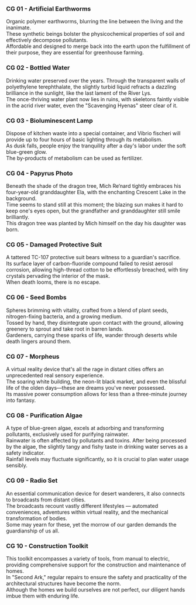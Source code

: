 ### CG 01 - Artificial Earthworms
Organic polymer earthworms, blurring the line between the living and the inanimate. <br>
These synthetic beings bolster the physicochemical properties of soil and effectively decompose pollutants. <br>
Affordable and designed to merge back into the earth upon the fulfillment of their purpose, they are essential for greenhouse farming.

### CG 02 - Bottled Water
Drinking water preserved over the years. Through the transparent walls of polyethylene terephthalate, the slightly turbid liquid refracts a dazzling brilliance in the sunlight, like the last lament of the River Lys. <br> 
The once-thriving water plant now lies in ruins, with skeletons faintly visible in the acrid river water, even the "Scavenging Hyenas" steer clear of it.

### CG 03 - Bioluminescent Lamp
Dispose of kitchen waste into a special container, and Vibrio fischeri will provide up to four hours of basic lighting through its metabolism. <br>
As dusk falls, people enjoy the tranquility after a day's labor under the soft blue-green glow. <br>
The by-products of metabolism can be used as fertilizer.

### CG 04 - Papyrus Photo
Beneath the shade of the dragon tree, Mich Re‘nard tightly embraces his four-year-old granddaughter Ela, with the enchanting Crescent Lake in the background. <br>
Time seems to stand still at this moment; the blazing sun makes it hard to keep one's eyes open, but the grandfather and granddaughter still smile brilliantly. <br>
This dragon tree was planted by Mich himself on the day his daughter was born.

### CG 05 - Damaged Protective Suit
A tattered TC-107 protective suit bears witness to a guardian's sacrifice. <br>
Its surface layer of carbon-fluoride compound failed to resist aerosol corrosion, allowing high-thread cotton to be effortlessly breached, with tiny crystals pervading the interior of the mask. <br>
When death looms, there is no escape.

### CG 06 - Seed Bombs
Spheres brimming with vitality, crafted from a blend of plant seeds, nitrogen-fixing bacteria, and a growing medium. <br>
Tossed by hand, they disintegrate upon contact with the ground, allowing greenery to sprout and take root in barren lands. <br>
Gardeners, carrying these sparks of life, wander through deserts while death lingers around them.

### CG 07 - Morpheus
A virtual reality device that's all the rage in distant cities offers an unprecedented real sensory experience. <br>
The soaring white building, the neon-lit black market, and even the blissful life of the olden days—these are dreams you've never possessed. <br>
Its massive power consumption allows for less than a three-minute journey into fantasy.

### CG 08 - Purification Algae
A type of blue-green algae, excels at adsorbing and transforming pollutants, exclusively used for purifying rainwater. <br>
Rainwater is often affected by pollutants and toxins. After being processed by the algae, the slightly tangy and fishy taste in drinking water serves as a safety indicator. <br>
Rainfall levels may fluctuate significantly, so it is crucial to plan water usage sensibly.

### CG 09 - Radio Set
An essential communication device for desert wanderers, it also connects to broadcasts from distant cities. <br>
The broadcasts recount vastly different lifestyles  — automated conveniences, adventures within virtual reality, and the mechanical transformation of bodies. <br>
Some may yearn for these, yet the morrow of our garden demands the guardianship of us all.

### CG 10 - Construction Toolkit
This toolkit encompasses a variety of tools, from manual to electric, providing comprehensive support for the construction and maintenance of homes. <br>
In "Second Ark," regular repairs to ensure the safety and practicality of the architectural structures have become the norm. <br>
Although the homes we build ourselves are not perfect, our diligent hands imbue them with enduring life.
